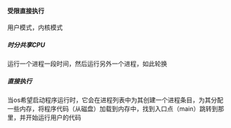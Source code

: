#### 受限直接执行

用户模式，内核模式

##### 时分共享CPU

运行一个进程一段时间，然后运行另外一个进程，如此轮换


##### 直接执行

当os希望启动程序运行时，它会在进程列表中为其创建一个进程条目，为其分配一些内存，将程序代码（从磁盘）加载到内存中，找到入口点（main）跳转到那里，并开始运行用户的代码

